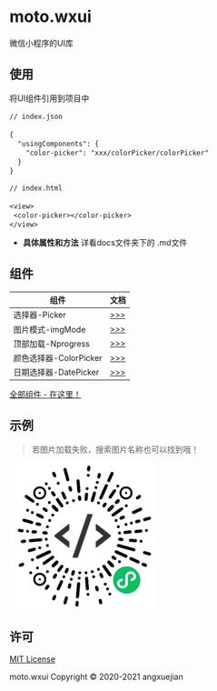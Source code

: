 # moto.wxui
微信小程序的UI库

## 使用
将UI组件引用到项目中
```
// index.json

{
  "usingComponents": {
    "color-picker": "xxx/colorPicker/colorPicker"
  }
}
```
```
// index.html

<view>
 <color-picker></color-picker>
</view>
```

- **具体属性和方法** 详看docs文件夹下的 .md文件

## 组件

组件 | 文档
--- | ---
选择器-Picker    | [ >>> ](docs/picker.md)
图片模式-imgMode | [ >>> ](docs/imgMode.md)
顶部加载-Nprogress | [ >>> ](docs/nprogress.md)
颜色选择器-ColorPicker | [ >>> ](docs/colorPicker.md)
日期选择器-DatePicker | [ >>> ](docs/datePicker.md)

[全部组件 - 在这里！](LIST.md)

## 示例
> 若图片加载失败，搜索图片名称也可以找到哦！

![Moto UI示例](docs/a.jpg)

## 许可
[MIT License](LICENSE)

moto.wxui Copyright © 2020-2021 angxuejian